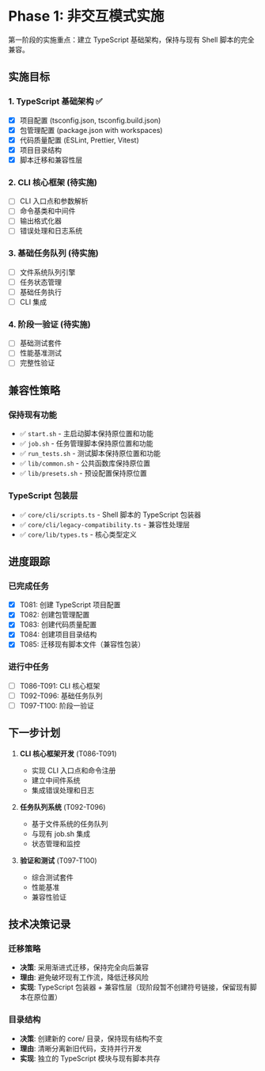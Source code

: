 # Phase 1: 非交互模式实施

第一阶段的实施重点：建立 TypeScript 基础架构，保持与现有 Shell 脚本的完全兼容。

## 实施目标

### 1. TypeScript 基础架构 ✅

- [x] 项目配置 (tsconfig.json, tsconfig.build.json)
- [x] 包管理配置 (package.json with workspaces)
- [x] 代码质量配置 (ESLint, Prettier, Vitest)
- [x] 项目目录结构
- [x] 脚本迁移和兼容性层

### 2. CLI 核心框架 (待实施)

- [ ] CLI 入口点和参数解析
- [ ] 命令基类和中间件
- [ ] 输出格式化器
- [ ] 错误处理和日志系统

### 3. 基础任务队列 (待实施)

- [ ] 文件系统队列引擎
- [ ] 任务状态管理
- [ ] 基础任务执行
- [ ] CLI 集成

### 4. 阶段一验证 (待实施)

- [ ] 基础测试套件
- [ ] 性能基准测试
- [ ] 完整性验证

## 兼容性策略

### 保持现有功能

- ✅ `start.sh` - 主启动脚本保持原位置和功能
- ✅ `job.sh` - 任务管理脚本保持原位置和功能
- ✅ `run_tests.sh` - 测试脚本保持原位置和功能
- ✅ `lib/common.sh` - 公共函数库保持原位置
- ✅ `lib/presets.sh` - 预设配置保持原位置

### TypeScript 包装层

- ✅ `core/cli/scripts.ts` - Shell 脚本的 TypeScript 包装器
- ✅ `core/cli/legacy-compatibility.ts` - 兼容性处理层
- ✅ `core/lib/types.ts` - 核心类型定义

## 进度跟踪

### 已完成任务

- [x] T081: 创建 TypeScript 项目配置
- [x] T082: 创建包管理配置
- [x] T083: 创建代码质量配置
- [x] T084: 创建项目目录结构
- [x] T085: 迁移现有脚本文件（兼容性包装）

### 进行中任务

- [ ] T086-T091: CLI 核心框架
- [ ] T092-T096: 基础任务队列
- [ ] T097-T100: 阶段一验证

## 下一步计划

1. **CLI 核心框架开发** (T086-T091)
   - 实现 CLI 入口点和命令注册
   - 建立中间件系统
   - 集成错误处理和日志

2. **任务队列系统** (T092-T096)
   - 基于文件系统的任务队列
   - 与现有 job.sh 集成
   - 状态管理和监控

3. **验证和测试** (T097-T100)
   - 综合测试套件
   - 性能基准
   - 兼容性验证

## 技术决策记录

### 迁移策略

- **决策**: 采用渐进式迁移，保持完全向后兼容
- **理由**: 避免破坏现有工作流，降低迁移风险
- **实现**:
  TypeScript 包装器 + 兼容性层（现阶段暂不创建符号链接，保留现有脚本在原位置）

### 目录结构

- **决策**: 创建新的 core/ 目录，保持现有结构不变
- **理由**: 清晰分离新旧代码，支持并行开发
- **实现**: 独立的 TypeScript 模块与现有脚本共存
